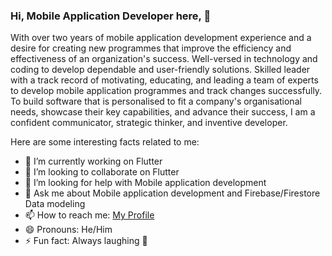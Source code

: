 ### Hi, Mobile Application Developer here, 👋

With over two years of mobile application development experience and a desire for creating new programmes that improve the efficiency and effectiveness of an organization's success. Well-versed in technology and coding to develop dependable and user-friendly solutions. Skilled leader with a track record of motivating, educating, and leading a team of experts to develop mobile application programmes and track changes successfully. To build software that is personalised to fit a company's organisational needs, showcase their key capabilities, and advance their success, I am a confident communicator, strategic thinker, and inventive developer.

Here are some interesting facts related to me:

- 🔭 I’m currently working on Flutter 
- 👯 I’m looking to collaborate on Flutter
- 🤔 I’m looking for help with Mobile application development 
- 💬 Ask me about Mobile application development and Firebase/Firestore Data modeling
- 📫 How to reach me: [My Profile](https://waqaskhan409.github.io/me/)
- 😄 Pronouns: He/Him
- ⚡ Fun fact: Always laughing 🥳

